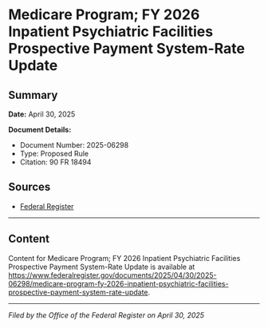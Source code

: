# Medicare Program; FY 2026 Inpatient Psychiatric Facilities Prospective Payment System-Rate Update

## Summary

**Date:** April 30, 2025

**Document Details:**
- Document Number: 2025-06298
- Type: Proposed Rule
- Citation: 90 FR 18494

## Sources
- [Federal Register](https://www.federalregister.gov/documents/2025/04/30/2025-06298/medicare-program-fy-2026-inpatient-psychiatric-facilities-prospective-payment-system-rate-update)

---

## Content

Content for Medicare Program; FY 2026 Inpatient Psychiatric Facilities Prospective Payment System-Rate Update is available at https://www.federalregister.gov/documents/2025/04/30/2025-06298/medicare-program-fy-2026-inpatient-psychiatric-facilities-prospective-payment-system-rate-update.

---

*Filed by the Office of the Federal Register on April 30, 2025*
